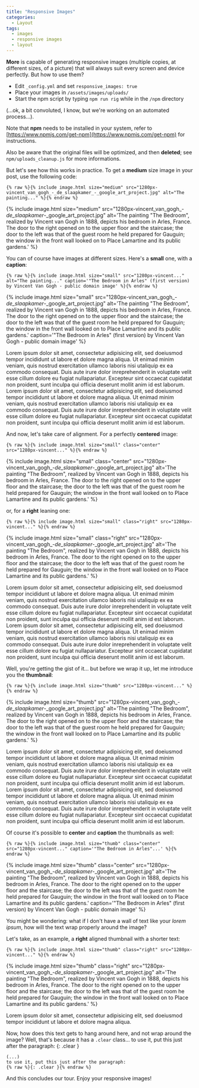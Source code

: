 ```yaml
---
title: "Responsive Images"
categories:
  - Layout
tags:
  - images
  - responsive images
  - layout
---
```

**More** is capable of generating responsive images (multiple copies, 
at different sizes, of a picture) that will always suit every screen 
and device perfectly. But how to use them?

<!--more-->

- Edit `_config.yml` and set `responsive_images: true`
- Place your images in `/assets/images/uploads/`   
- Start the npm script by typing `npm run rig` while in the `/npm` directory 

(...ok, a bit convoluted, I know, but we're working on an automated process...).

Note that **npm** needs to be installed in your system, refer to [https://www.npmjs.com/get-npm](https://www.npmjs.com/get-npm) for instructions.

Also be aware that the original files will be optimized, and then **deleted**;
see `npm/uploads_cleanup.js` for more informations.

But let's see how this works in practice. To get a **medium** size image in your post, 
use the following code:

```
{% raw %}{% include image.html size="medium" src="1280px-vincent_van_gogh_-_de_slaapkamer_-_google_art_project.jpg" alt="The painting..." %}{% endraw %}
```

{% include image.html size="medium" src="1280px-vincent_van_gogh_-_de_slaapkamer_-_google_art_project.jpg" alt='The painting &quot;The Bedroom&quot;, realized by Vincent van Gogh in 1888, depicts his bedroom in Arles, France. The door to the right opened on to the upper floor and the staircase; the door to the left was that of the guest room he held prepared for Gauguin; the window in the front wall looked on to Place Lamartine and its public gardens.' %}

You can of course have images at different sizes. Here's a **small** one, with a **caption**:

```
{% raw %}{% include image.html size="small" src="1280px-vincent..." alt="The painting..." caption='"The Bedroom in Arles" (first version) by Vincent Van Gogh - public domain image' %}{% endraw %}
```
{% include image.html size="small" src="1280px-vincent_van_gogh_-_de_slaapkamer_-_google_art_project.jpg" alt='The painting &quot;The Bedroom&quot;, realized by Vincent van Gogh in 1888, depicts his bedroom in Arles, France. The door to the right opened on to the upper floor and the staircase; the door to the left was that of the guest room he held prepared for Gauguin; the window in the front wall looked on to Place Lamartine and its public gardens.' caption='"The Bedroom in Arles" (first version) by Vincent Van Gogh - public domain image' %}

Lorem ipsum dolor sit amet, consectetur adipisicing elit, sed doeiusmod tempor incididunt ut labore et dolore magna aliqua. Ut enimad minim veniam, quis nostrud exercitation ullamco laboris nisi utaliquip ex ea commodo consequat. Duis aute irure dolor inreprehenderit in voluptate velit esse cillum dolore eu fugiat nullapariatur. Excepteur sint occaecat cupidatat non proident, sunt inculpa qui officia deserunt mollit anim id est laborum. Lorem ipsum dolor sit amet, consectetur adipisicing elit, sed doeiusmod tempor incididunt ut labore et dolore magna aliqua. Ut enimad minim veniam, quis nostrud exercitation ullamco laboris nisi utaliquip ex ea commodo consequat. Duis aute irure dolor inreprehenderit in voluptate velit esse cillum dolore eu fugiat nullapariatur. Excepteur sint occaecat cupidatat non proident, sunt inculpa qui officia deserunt mollit anim id est laborum.

And now, let's take care of alignment. For a perfectly **centered** image:

```
{% raw %}{% include image.html size="small" class="center" src="1280px-vincent..." %}{% endraw %}
```
{% include image.html size="small" class="center" src="1280px-vincent_van_gogh_-_de_slaapkamer_-_google_art_project.jpg" alt='The painting &quot;The Bedroom&quot;, realized by Vincent van Gogh in 1888, depicts his bedroom in Arles, France. The door to the right opened on to the upper floor and the staircase; the door to the left was that of the guest room he held prepared for Gauguin; the window in the front wall looked on to Place Lamartine and its public gardens.' %}

or, for a **right** leaning one:

```
{% raw %}{% include image.html size="small" class="right" src="1280px-vincent..." %}{% endraw %}
```

{% include image.html size="small" class="right" src="1280px-vincent_van_gogh_-_de_slaapkamer_-_google_art_project.jpg" alt='The painting &quot;The Bedroom&quot;, realized by Vincent van Gogh in 1888, depicts his bedroom in Arles, France. The door to the right opened on to the upper floor and the staircase; the door to the left was that of the guest room he held prepared for Gauguin; the window in the front wall looked on to Place Lamartine and its public gardens.' %}

Lorem ipsum dolor sit amet, consectetur adipisicing elit, sed doeiusmod tempor incididunt ut labore et dolore magna aliqua. Ut enimad minim veniam, quis nostrud exercitation ullamco laboris nisi utaliquip ex ea commodo consequat. Duis aute irure dolor inreprehenderit in voluptate velit esse cillum dolore eu fugiat nullapariatur. Excepteur sint occaecat cupidatat non proident, sunt inculpa qui officia deserunt mollit anim id est laborum. Lorem ipsum dolor sit amet, consectetur adipisicing elit, sed doeiusmod tempor incididunt ut labore et dolore magna aliqua. Ut enimad minim veniam, quis nostrud exercitation ullamco laboris nisi utaliquip ex ea commodo consequat. Duis aute irure dolor inreprehenderit in voluptate velit esse cillum dolore eu fugiat nullapariatur. Excepteur sint occaecat cupidatat non proident, sunt inculpa qui officia deserunt mollit anim id est laborum.

Well, you're getting the gist of it... but before we wrap it up, let me introduce you the **thumbnail**:
```
{% raw %}{% include image.html size="thumb" src="1280px-vincent..." %}{% endraw %}
```

{% include image.html size="thumb" src="1280px-vincent_van_gogh_-_de_slaapkamer_-_google_art_project.jpg" alt='The painting &quot;The Bedroom&quot;, realized by Vincent van Gogh in 1888, depicts his bedroom in Arles, France. The door to the right opened on to the upper floor and the staircase; the door to the left was that of the guest room he held prepared for Gauguin; the window in the front wall looked on to Place Lamartine and its public gardens.' %}

Lorem ipsum dolor sit amet, consectetur adipisicing elit, sed doeiusmod tempor incididunt ut labore et dolore magna aliqua. Ut enimad minim veniam, quis nostrud exercitation ullamco laboris nisi utaliquip ex ea commodo consequat. Duis aute irure dolor inreprehenderit in voluptate velit esse cillum dolore eu fugiat nullapariatur. Excepteur sint occaecat cupidatat non proident, sunt inculpa qui officia deserunt mollit anim id est laborum. Lorem ipsum dolor sit amet, consectetur adipisicing elit, sed doeiusmod tempor incididunt ut labore et dolore magna aliqua. Ut enimad minim veniam, quis nostrud exercitation ullamco laboris nisi utaliquip ex ea commodo consequat. Duis aute irure dolor inreprehenderit in voluptate velit esse cillum dolore eu fugiat nullapariatur. Excepteur sint occaecat cupidatat non proident, sunt inculpa qui officia deserunt mollit anim id est laborum.

Of course it's possible to **center** and **caption** the thumbnails as well:
```
{% raw %}{% include image.html size="thumb" class="center" src="1280px-vincent..." caption='"The Bedroom in Arles"...' %}{% endraw %}
```
{% include image.html size="thumb" class="center" src="1280px-vincent_van_gogh_-_de_slaapkamer_-_google_art_project.jpg" alt='The painting &quot;The Bedroom&quot;, realized by Vincent van Gogh in 1888, depicts his bedroom in Arles, France. The door to the right opened on to the upper floor and the staircase; the door to the left was that of the guest room he held prepared for Gauguin; the window in the front wall looked on to Place Lamartine and its public gardens.' caption='"The Bedroom in Arles" (first version) by Vincent Van Gogh - public domain image' %}

You might be wondering: what if I don't have a wall of text like your _lorem ipsum_,
how will the text wrap properly around the image? 

Let's take, as an example, a **right** aligned thumbnail with a shorter text:
```
{% raw %}{% include image.html size="thumb" class="right" src="1280px-vincent..." %}{% endraw %}
```

{% include image.html size="thumb" class="right" src="1280px-vincent_van_gogh_-_de_slaapkamer_-_google_art_project.jpg" alt='The painting &quot;The Bedroom&quot;, realized by Vincent van Gogh in 1888, depicts his bedroom in Arles, France. The door to the right opened on to the upper floor and the staircase; the door to the left was that of the guest room he held prepared for Gauguin; the window in the front wall looked on to Place Lamartine and its public gardens.' %}

Lorem ipsum dolor sit amet, consectetur adipisicing elit, sed doeiusmod tempor incididunt ut labore et dolore magna aliqua.

Now, how does this text gets to hang around here, and not wrap around the
image? Well, that's because it has a `.clear` class... to use it, put this just
after the paragraph:
{: .clear }
```
(...)
to use it, put this just after the paragraph:
{% raw %}{: .clear }{% endraw %}
```

And this concludes our tour. Enjoy your responsive images!
